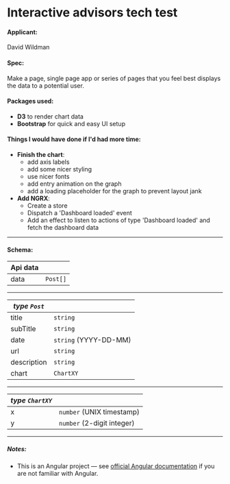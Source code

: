 # Interactive advisors tech test

#### **Applicant**:

David Wildman

#### **Spec**:

Make a page, single page app or series of pages that you feel best displays the data to a potential user.

#### **Packages used**:
- **D3** to render chart data
- **Bootstrap** for quick and easy UI setup

#### **Things I would have done if I'd had more time**:
- **Finish the chart**:
  - add axis labels
  - add some nicer styling
  - use nicer fonts
  - add entry animation on the graph
  - add a loading placeholder for the graph to prevent layout jank
- **Add NGRX**:
  - Create a store
  - Dispatch a 'Dashboard loaded' event
  - Add an effect to listen to actions of type 'Dashboard loaded' and fetch the dashboard data


---
#### **Schema**:
|Api data     ||
|---|---|
|data|`Post[]`|
---
|*type `Post`*     ||
|---|---|
|title|`string`|
|subTitle|`string`|
|date|`string` (YYYY-DD-MM)|
|url|`string`|
|description|`string`|
|chart|`ChartXY`|
---
|*type `ChartXY`*||
|---|---|
|x|`number` (UNIX timestamp)|
|y|`number` (2-digit integer)|
---
##### **Notes**:

- This is an Angular project — see [official Angular documentation](https://angular.io/) if you are not familiar with Angular.

